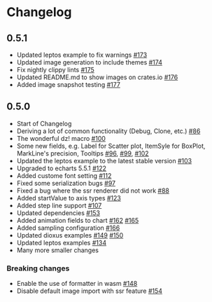 # Changelog

## 0.5.1
- Updated leptos example to fix warnings [#173](https://github.com/yuankunzhang/charming/pull/173)
- Updated image generation to include themes [#174](https://github.com/yuankunzhang/charming/pull/174)
- Fix nightly clippy lints [#175](https://github.com/yuankunzhang/charming/pull/175)
- Updated README.md to show images on crates.io [#176](https://github.com/yuankunzhang/charming/pull/176)
- Added image snapshot testing [#177](https://github.com/yuankunzhang/charming/pull/177)

## 0.5.0
- Start of Changelog
- Deriving a lot of common functionality (Debug, Clone, etc.) [#86](https://github.com/yuankunzhang/charming/pull/86)
- The wonderful dz! macro [#100](https://github.com/yuankunzhang/charming/pull/100)
- Some new fields, e.g. Label for Scatter plot, ItemSyle for BoxPlot, MarkLine's precision, Tooltips [#96](https://github.com/yuankunzhang/charming/pull/96), [#99](https://github.com/yuankunzhang/charming/pull/99), [#102](https://github.com/yuankunzhang/charming/pull/102)
- Updated the leptos example to the latest stable version [#103](https://github.com/yuankunzhang/charming/pull/103)
- Upgraded to echarts 5.5.1 [#122](https://github.com/yuankunzhang/charming/pull/122)
- Added custome font setting [#112](https://github.com/yuankunzhang/charming/pull/112)
- Fixed some serialization bugs [#97](https://github.com/yuankunzhang/charming/pull/97)
- Fixed a bug where the ssr renderer did not work [#88](https://github.com/yuankunzhang/charming/pull/88)
- Added startValue to axis types [#123](https://github.com/yuankunzhang/charming/pull/123)
- Added step line support [#107](https://github.com/yuankunzhang/charming/pull/107)
- Updated dependencies [#153](https://github.com/yuankunzhang/charming/pull/153)
- Added animation fields to chart [#162](https://github.com/yuankunzhang/charming/pull/162) [#165](https://github.com/yuankunzhang/charming/pull/165)
- Added sampling configuration [#166](https://github.com/yuankunzhang/charming/pull/166)
- Updated dioxus examples [#149](https://github.com/yuankunzhang/charming/pull/149) [#150](https://github.com/yuankunzhang/charming/pull/150)
- Updated leptos examples [#134](https://github.com/yuankunzhang/charming/pull/134)
- Many more smaller changes

### Breaking changes
- Enable the use of formatter in wasm [#148](https://github.com/yuankunzhang/charming/pull/148)
- Disable default image import with ssr feature [#154](https://github.com/yuankunzhang/charming/pull/154)
